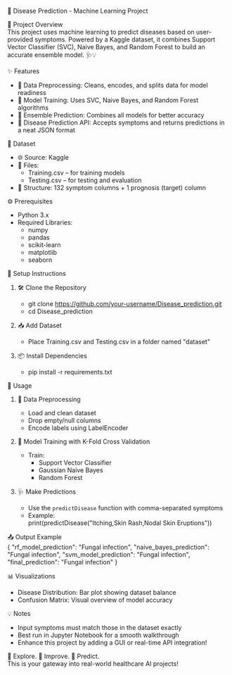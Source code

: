 🧠 Disease Prediction - Machine Learning Project

📌 Project Overview  
This project uses machine learning to predict diseases based on user-provided symptoms. Powered by a Kaggle dataset, it combines Support Vector Classifier (SVC), Naive Bayes, and Random Forest to build an accurate ensemble model. 🩺💡

✨ Features  
- 🔄 Data Preprocessing: Cleans, encodes, and splits data for model readiness  
- 🧪 Model Training: Uses SVC, Naive Bayes, and Random Forest algorithms  
- 🧠 Ensemble Prediction: Combines all models for better accuracy  
- 🧾 Disease Prediction API: Accepts symptoms and returns predictions in a neat JSON format

📂 Dataset  
- 🌐 Source: Kaggle  
- 📁 Files:
  - Training.csv – for training models  
  - Testing.csv – for testing and evaluation  
- 🧬 Structure: 132 symptom columns + 1 prognosis (target) column

⚙️ Prerequisites  
- Python 3.x  
- Required Libraries:  
  - numpy  
  - pandas  
  - scikit-learn  
  - matplotlib  
  - seaborn  

🚀 Setup Instructions

1. 🛠️ Clone the Repository  
   - git clone https://github.com/your-username/Disease_prediction.git  
   - cd Disease_prediction

2. 📥 Add Dataset  
   - Place Training.csv and Testing.csv in a folder named "dataset"

3. 📦 Install Dependencies  
   - pip install -r requirements.txt

🧪 Usage

1. 🧹 Data Preprocessing  
   - Load and clean dataset  
   - Drop empty/null columns  
   - Encode labels using LabelEncoder

2. 🤖 Model Training with K-Fold Cross Validation  
   - Train:
     - Support Vector Classifier  
     - Gaussian Naive Bayes  
     - Random Forest  

3. 🩺 Make Predictions  
   - Use the `predictDisease` function with comma-separated symptoms  
   - Example:  
     print(predictDisease("Itching,Skin Rash,Nodal Skin Eruptions"))

📤 Output Example  
{
  "rf_model_prediction": "Fungal infection",
  "naive_bayes_prediction": "Fungal infection",
  "svm_model_prediction": "Fungal infection",
  "final_prediction": "Fungal infection"
}

📊 Visualizations  
- Disease Distribution: Bar plot showing dataset balance  
- Confusion Matrix: Visual overview of model accuracy

💡 Notes  
- Input symptoms must match those in the dataset exactly  
- Best run in Jupyter Notebook for a smooth walkthrough  
- Enhance this project by adding a GUI or real-time API integration!

🔬 Explore. 🔧 Improve. 🚀 Predict.  
This is your gateway into real-world healthcare AI projects!
